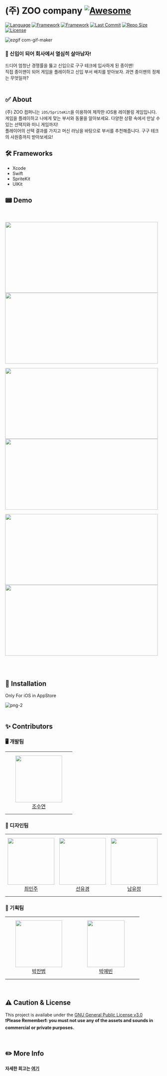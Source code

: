 # (주) ZOO company [![Awesome](https://cdn.rawgit.com/sindresorhus/awesome/d7305f38d29fed78fa85652e3a63e154dd8e8829/media/badge.svg)](https://github.com/sindresorhus/awesome)
[![Language](https://img.shields.io/badge/Language-Swift_5.7-orange.svg)]()
[![Framework](https://img.shields.io/badge/Framework-SpriteKit-green.svg)]()
[![Framework](https://img.shields.io/badge/Framework-UIKit-purple.svg)]()
[![Last Commit](https://img.shields.io/github/last-commit/josushell/ZOO_company)]()
[![Repo Size](https://img.shields.io/github/repo-size/josushell/ZOO_company)]()
[![License](https://img.shields.io/badge/License-GPL-blue.svg)]()


![ezgif com-gif-maker](https://user-images.githubusercontent.com/63590121/203999615-e8012ea7-5349-4100-a6e0-18af6ea636e4.gif)
    
### 🏢 신입이 되어 회사에서 열심히 살아남자!
드디어 엄청난 경쟁률을 뚫고 신입으로 구구 테크에 입사하게 된 종이맨!    
직접 종이맨이 되어 게임을 플레이하고 신입 부서 배치를 받아보자. 과연 종이맨의 정체는 무엇일까?    
<br/>  
  
## ✅ About
(주) ZOO 컴퍼니는 `iOS/SpriteKit`을 이용하여 제작한 iOS용 레이블링 게임입니다.    
게임을 플레이하고 나에게 맞는 부서와 동물을 알아보세요. 다양한 상황 속에서 만날 수 있는 선택지와 미니 게임까지!    
플레이어의 선택 결과를 가지고 머신 러닝을 바탕으로 부서를 추천해줍니다. 구구 테크의 사원증까지 받아보세요!
<br/>

## 🛠 Frameworks
- Xcode
- Swift
- SpriteKit
- UIKit

## 📟 Demo
<br/>
<p align="left">  
<img src="https://user-images.githubusercontent.com/63590121/203999775-ca69ed29-b37c-4e7f-9ebc-cf6fabb47c3b.png" width="491" height="227">
<img src="https://user-images.githubusercontent.com/63590121/204001205-7d9a3185-7f1b-4a46-a2c0-d3c1b1132ab9.png" width="491" height="227">
</p>
<p align="left">  
<img src="https://user-images.githubusercontent.com/63590121/204001169-1819609b-b0d4-4c36-aa18-1ddb7aef4116.jpg" width="491" height="227">
<img src="https://user-images.githubusercontent.com/63590121/204001203-4054f378-24a9-44c5-a53e-d0c1385c37ee.png" width="491" height="227">
</p>
<p align="left">  
<img src="https://user-images.githubusercontent.com/63590121/204001107-ee2ffb27-04f4-44fb-8eff-389fd03ce396.png" width="491" height="227">
<img src="https://user-images.githubusercontent.com/63590121/204001210-ae2ec45e-4eb4-4654-822f-7e03053b4449.png" width="491" height="227">
</p>

<br/><br/>

## 📲 Installation
Only For iOS in AppStore
  
![png-2](https://user-images.githubusercontent.com/63590121/204013195-b2abd5cc-9c2f-4ee0-8bd1-4f14d3bee68e.png)
<br/><br/>

## ✨ Contributors
### 🖥 개발팀
<table>
<tr height="200px">
        <td align="center" width="200px">
            <a href="https://github.com/josushell"><img height="150px" width="150px" src="https://avatars.githubusercontent.com/u/63590121?v=4"/></a>
            <br />
            <a href="https://github.com/josushell">조수연</a>
			<br />
        </td>
    </tr>
  </table>
  
### 🎨 디자인팀
<table>
<tr height="200px">
        <td align="center" width="200px">
            <img height="150px" width="150px" src="https://user-images.githubusercontent.com/63590121/204015894-e9ee1cde-8f0a-439f-aa41-89d9ec852ce9.jpeg"/>
            <br />
            <a href="https://youtube.com/@simplefrenchfries">최민주</a>
			<br />
        </td>
         <td align="center" width="200px">
            <img height="150px" width="150px" src="https://user-images.githubusercontent.com/63590121/204016050-217ad9dd-6a7a-4e78-b901-ce3ff64b0a81.jpg"/>
            <br />
            <a href="https://www.instagram.com/sssun_60_/">선유경</a>
			<br />
        </td>
                <td align="center" width="200px">
            <img height="150px" width="150px" src="https://user-images.githubusercontent.com/63590121/204016780-679572e0-2664-40bd-9501-c16d72bed45c.jpg"/>
            <br />
            <a href="https://www.instagram.com/uuillage_/">남유정</a>
			<br />
        </td>
                <td align="center" width="200px">
            <img height="150px" width="150px" src="https://user-images.githubusercontent.com/63590121/204017098-efce2051-d5b0-4506-8e61-a7c104574ede.jpg"/></a>
            <br />
            <a href="mailto:youngbin0313@khu.ac.kr">유영빈</a>
			<br />
        </td>
    </tr>
  </table>
  
### 📑 기획팀
<table>
<tr height="200px">
        <td align="center" width="200px">
            <img height="150px" width="150px" src="https://user-images.githubusercontent.com/63590121/204015230-7ac58af3-312a-4494-aa98-631df7402a5c.jpeg"/>
            <br />
            <a href="https://www.instagram.com/chan_baaaam/">박찬범</a>
			<br />
        </td>
          <td align="center" width="200px">
            <img height="150px" width="120px" src="https://user-images.githubusercontent.com/63590121/204014758-3df30cd0-41c2-453f-bfcb-78524ba31fa2.jpeg"/>
            <br />
            <a href="https://www.instagram.com/amourmoiz/">박예빈</a>
			<br />
        </td>
    </tr>
  </table>


<br/>

## ⚠️ Caution & License
This project is availabe under the [GNU General Public License v3.0](https://github.com/josushell/ZOO_company/blob/main/License)     
❗<strong>Please Remember❗️: you must not use any of the assets and sounds in commercial or private purposes.

<br/>

## ✏️ More Info
자세한 회고는 <a href="https://josushell.tistory.com/123">여기</a>
